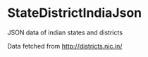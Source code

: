 # StateDistrictIndiaJson
JSON data of indian states and districts

Data fetched from http://districts.nic.in/

